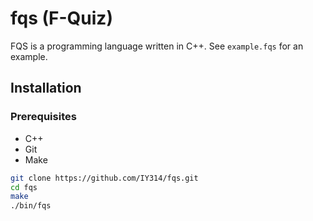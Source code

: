# fqs (F-Quiz)
FQS is a programming language written in C++.
See `example.fqs` for an example.

## Installation
### Prerequisites
- C++
- Git
- Make

```sh
git clone https://github.com/IY314/fqs.git
cd fqs
make
./bin/fqs
```
